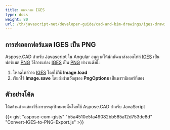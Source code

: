 ```yaml
---
title: แผนภาพ IGES
type: docs
weight: 80
url: /th/javascript-net/developer-guide/cad-and-bim-drawings/iges-drawings/
---
```


## **การส่งออกฟอร์แมต IGES เป็น PNG**

Aspose.CAD สำหรับ Javascript ใน Angular อนุญาตให้นักพัฒนาส่งออกไฟล์ [IGES](https://docs.fileformat.com/cad/iges/) เป็นฟอร์แมต [PNG](https://docs.fileformat.com/image/png/) วิธีการแปลง [IGES](https://docs.fileformat.com/cad/iges/) เป็น [PNG](https://docs.fileformat.com/image/png/) ทำงานดังนี้:

1. โหลดไฟล์วาด [IGES](https://docs.fileformat.com/cad/iges/) โดยใช้วิธี **Image.load** 
1. เรียกใช้ **Image.save** โดยส่งผ่านวัตถุของ **PngOptions** เป็นพารามิเตอร์ที่สอง

## ตัวอย่างโค้ด

โค้ดด้านล่างแสดงวิธีการบรรลุเป้าหมายนั้นโดยใช้ Aspose.CAD สำหรับ JavaScript

{{< gist "aspose-com-gists" "b5a4510e5fa49082bb585a12d753de8d" "Convert-IGES-to-PNG-Export.js" >}}
